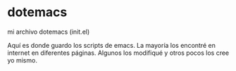# dotemacs
mi archivo dotemacs (init.el)

Aquí es donde guardo los scripts de emacs. 
La mayoría los encontré en internet en diferentes páginas. 
Algunos los modifiqué y otros pocos los cree yo mismo.
